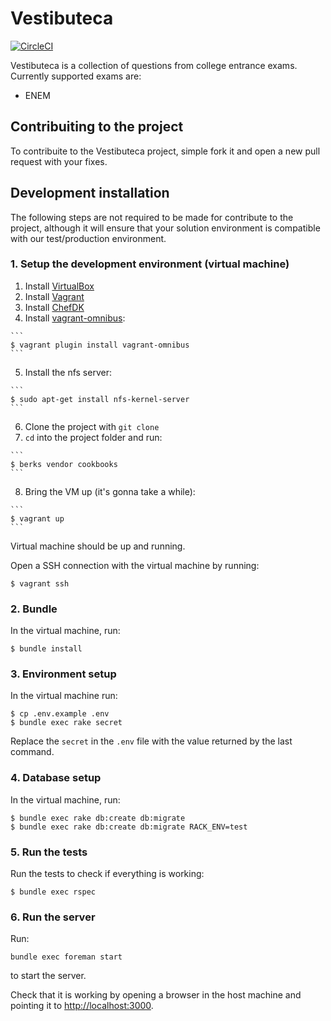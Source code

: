 # Vestibuteca

[![CircleCI](https://circleci.com/gh/play-it/vestibuteca.svg?style=svg)](https://circleci.com/gh/play-it/vestibuteca)

Vestibuteca is a collection of questions from college entrance exams. Currently supported exams are:
* ENEM

## Contribuiting to the project

To contribuite to the Vestibuteca project, simple fork it and open a new pull request with your fixes.

## Development installation

The following steps are not required to be made for contribute to the project, although it will ensure that your solution environment is compatible with our test/production environment.

### 1. Setup the development environment (virtual machine)

  1. Install [VirtualBox](https://www.virtualbox.org/wiki/Downloads)
  2. Install [Vagrant](https://www.vagrantup.com/downloads.html)
  3. Install [ChefDK](https://downloads.chef.io/chef-dk/)
  4. Install [vagrant-omnibus](https://github.com/chef/vagrant-omnibus):

    ```
    $ vagrant plugin install vagrant-omnibus
    ```

  5. Install the nfs server:

    ```
    $ sudo apt-get install nfs-kernel-server
    ```

  6. Clone the project with `git clone`
  7. `cd` into the project folder and run:

    ```
    $ berks vendor cookbooks
    ```

  8. Bring the VM up (it's gonna take a while):

    ```
    $ vagrant up
    ```

Virtual machine should be up and running.

Open a SSH connection with the virtual machine by running:

    $ vagrant ssh

### 2. Bundle

In the virtual machine, run:

    $ bundle install


### 3. Environment setup

In the virtual machine run:

    $ cp .env.example .env
    $ bundle exec rake secret

Replace the `secret` in the `.env` file with the value returned by the last command.

### 4. Database setup

In the virtual machine, run:

    $ bundle exec rake db:create db:migrate
    $ bundle exec rake db:create db:migrate RACK_ENV=test

### 5. Run the tests

Run the tests to check if everything is working:

    $ bundle exec rspec

### 6. Run the server

Run:

    bundle exec foreman start

to start the server.

Check that it is working by opening a browser in the host machine and pointing it to [http://localhost:3000].

[http://localhost:3000]: http://localhost:3000
